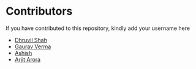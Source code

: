 # Contributors

If you have contributed to this repository, kindly add your username here

- [Dhruvil Shah](https://github.com/d-s-2803)
- [Gaurav Verma](https://github.com/thegauravverma)
- [Ashish](https://github.com/DiAshish)
- [Arjit Arora](https://github.com/arjitarora26)
